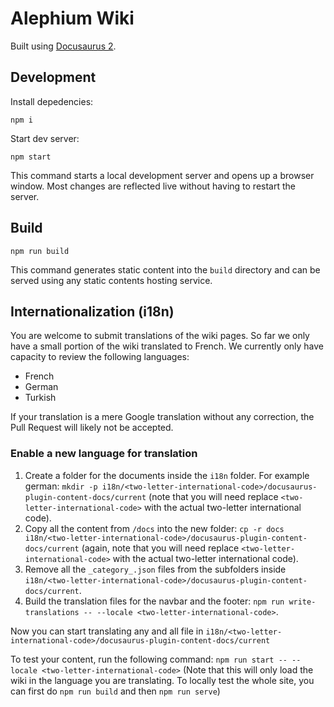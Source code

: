 # Alephium Wiki

Built using [Docusaurus 2](https://docusaurus.io/).

## Development

Install depedencies:

```shell
npm i
```

Start dev server:

```shell
npm start
```

This command starts a local development server and opens up a browser window. Most changes are reflected live without having to restart the server.

## Build

```shell
npm run build
```

This command generates static content into the `build` directory and can be served using any static contents hosting service.

## Internationalization (i18n)

You are welcome to submit translations of the wiki pages. So far we only have a small portion of the wiki translated to French. We currently only have capacity to review the following languages:

- French
- German
- Turkish

If your translation is a mere Google translation without any correction, the Pull Request will likely not be accepted.

### Enable a new language for translation

1. Create a folder for the documents inside the `i18n` folder. For example german: `mkdir -p i18n/<two-letter-international-code>/docusaurus-plugin-content-docs/current` (note that you will need replace `<two-letter-international-code>` with the actual two-letter international code).
2. Copy all the content from `/docs` into the new folder: `cp -r docs i18n/<two-letter-international-code>/docusaurus-plugin-content-docs/current` (again, note that you will need replace `<two-letter-international-code>` with the actual two-letter international code).
3. Remove all the `_category_.json` files from the subfolders inside `i18n/<two-letter-international-code>/docusaurus-plugin-content-docs/current`.
4. Build the translation files for the navbar and the footer: `npm run write-translations -- --locale <two-letter-international-code>`.

Now you can start translating any and all file in `i18n/<two-letter-international-code>/docusaurus-plugin-content-docs/current`

To test your content, run the following command: `npm run start -- --locale <two-letter-international-code>` (Note that this will only load the wiki in the language you are translating. To locally test the whole site, you can first do `npm run build` and then `npm run serve`)
